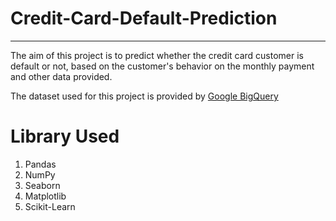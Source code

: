 # Credit-Card-Default-Prediction
---

The aim of this project is to predict whether the credit card customer is default or not, based on the customer's behavior on the monthly payment and other data provided.

The dataset used for this project is provided by [Google BigQuery](https://console.cloud.google.com/bigquery?p=bigquery-public-data&d=ml_datasets&t=credit_card_default&page=table&project=precise-rite-371502&ws=!1m5!1m4!4m3!1sbigquery-public-data!2sml_datasets!3scredit_card_default)

# Library Used
1. Pandas
2. NumPy
3. Seaborn
4. Matplotlib
5. Scikit-Learn


